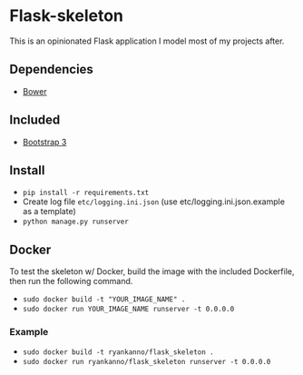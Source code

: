 # Flask-skeleton

This is an opinionated Flask application I model most of my projects after.

## Dependencies

* [Bower](http://bower.io)

## Included

* [Bootstrap 3](http://getbootstrap)

## Install

* `pip install -r requirements.txt`
* Create log file `etc/logging.ini.json` (use etc/logging.ini.json.example as a template)
* `python manage.py runserver`

## Docker

To test the skeleton w/ Docker, build the image with the included Dockerfile,
then run the following command.

* `sudo docker build -t "YOUR_IMAGE_NAME" .`
* `sudo docker run YOUR_IMAGE_NAME runserver -t 0.0.0.0`

### Example

* `sudo docker build -t ryankanno/flask_skeleton .`
* `sudo docker run ryankanno/flask_skeleton runserver -t 0.0.0.0`
